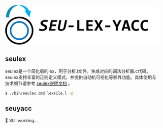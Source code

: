 <img src="./doc/LogoWithText.png" style="margin: 0 auto; width: 500px; height: auto;">

## seulex

seulex是一个简化版的lex，用于分析.l文件，生成对应的词法分析器.c代码。seulex支持丰富的正则定义模式，并提供自动机可视化等额外功能。具体使用与技术细节请参考 [seulex说明文档](./doc/SEULEX.md) 。

```bash
$ ./bin/seulex.cmd lexFile.l -p
```

## seuyacc​

:musical_keyboard: Still working...